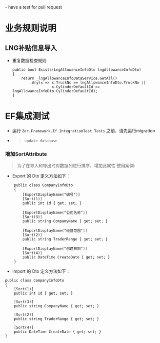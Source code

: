 ﻿
- have a test for pull request

# 业务规则说明
## LNG补贴信息导入
- 重复数据检查规则
    ```
    public bool Exists(LngAllowanceInfoDto lngAllowanceInfoDto)
    {
    	return _lngAllowanceInfoDataService.GetAll()
    		.Any(x => x.TruckNo == lngAllowanceInfoDto.TruckNo ||
    				  x.CylinderDefaultId == lngAllowanceInfoDto.CylinderDefaultId);
    }
    ```

# EF集成测试
- 运行 ```Zer.Framework.Ef.IntegrationTest.Tests``` 之前，请先运行migration
- > ```update-database```

### 增加SortAttribute 
> 为了在导入和导出时对数据列进行排序，增加此属性
> 使用案例:

- Export 的 Dto 定义方法如下：

```
    public class CompanyInfoDto
    {
        [ExportDisplayName("编号")]
        [Sort(1)]
        public int Id { get; set; }

        [ExportDisplayName("公司名称")]
        [Sort(3)]
        public string CompanyName { get; set; }

        [ExportDisplayName("经营范围")]
        [Sort(2)]
        public string TraderRange { get; set; }

        [ExportDisplayName("创建日期")]
        [Sort(4)]
        public DateTime CreateDate { get; set; }
    }
```

- Import 的 Dto 定义方法如下：

```
public class CompanyInfoDto
{
    [Sort(1)]
    public int Id { get; set; }

    [Sort(3)]
    public string CompanyName { get; set; }

    [Sort(2)]
    public string TraderRange { get; set; }

    [Sort(4)]
    public DateTime CreateDate { get; set; }
}
```
